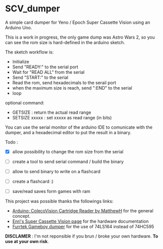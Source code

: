 # SCV_dumper
 A simple card dumper for Yeno / Epoch Super Cassette Vision using an Arduino Uno.
 
This is a work in progress, the only game dump was Astro Wars 2, so you can see the rom size is hard-defined in the arduino sketch.

The sketch workflow is:
- Initialize
- Send "READY:" to the serial port
- Wait for "READ ALL" from the serial
- Send "START:" to the serial
- Read the rom, send hexadecimals to the serail port
- when the maximum size is reach, send ":END" to the serial
- loop

optional command:
- GETSIZE : return the actual read range
- SETSIZE xxxxx : set xxxxx as read range (in bits)

You can use the serial monitor of the arduino IDE to comunicate with the dumper, and a hexadecimal editor to put the result in a binary.

Todo :
- [x] allow possibility to change the rom size from the serial
- [ ] create a tool to send serial command / build the binary
- [ ] allow to send binary to write on a flashcard
- [ ] create a flashcard :)
- [ ] save/read saves form games with ram

 
This project was possible thanks the followings links:
- [Arduino: ColecoVision Cartridge Reader by MatthewH](https://www.instructables.com/id/Arduino-ColecoVision-Cartridge-Reader/) for the general concept.
- [Enri's Super Cassette Vision page](http://www43.tok2.com/home/cmpslv/Scv/EnrScv.htm) for the hardware documentation
- [Furrtek Gameboy dumper](http://furrtek.free.fr/?a=gbflash) for the use of 74LS164 instead of 74HC595

**DISCLAMER** : I'm not reponsible if you brun / broke your own hardware. **To use at your own risk**.